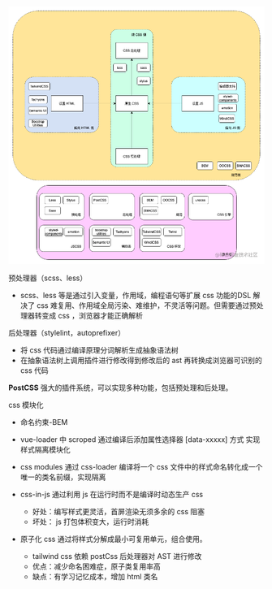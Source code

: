 
![](../assets/CSS工程化-20240717015149360.jpg)

预处理器（scss、less）

- scss、less 等是通过引入变量，作用域，编程语句等扩展 css 功能的DSL 解决了 css 难复用、作用域全局污染、难维护，不灵活等问题。但需要通过预处理器转变成 css ，浏览器才能正确解析

后处理器（stylelint，autoprefixer）

- 将 css 代码通过编译原理分词解析生成抽象语法树
- 在抽象语法树上调用插件进行修改得到修改后的 ast 再转换成浏览器可识别的 css 代码

**PostCSS** 强大的插件系统，可以实现多种功能，包括预处理和后处理。

css 模块化

- 命名约束-BEM
- vue-loader 中 scroped 通过编译后添加属性选择器 [data-xxxxx] 方式 实现样式隔离模块化
- css modules 通过 css-loader 编译将一个 css 文件中的样式命名转化成一个唯一的类名前缀，实现隔离
- css-in-js 通过利用 js 在运行时而不是编译时动态生产 css
	
	- 好处：编写样式更灵活，首屏渲染无须多余的 css 阻塞
	- 坏处： js 打包体积变大，运行时消耗

- 原子化 css 通过将样式分解成最小可复用单元，组合使用。

	- tailwind css 依赖 postCss 后处理器对 AST 进行修改
	- 优点：减少命名困难症，原子类复用率高
	- 缺点：有学习记忆成本，增加 html 类名